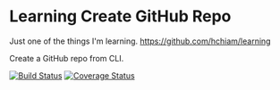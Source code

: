 # Learning Create GitHub Repo

Just one of the things I'm learning. <https://github.com/hchiam/learning>

Create a GitHub repo from CLI.

[![Build Status](https://travis-ci.org/hchiam/learning-create-github-repo.svg?branch=master)](https://travis-ci.org/hchiam/learning-create-github-repo) [![Coverage Status](https://coveralls.io/repos/github/hchiam/learning-create-github-repo/badge.svg?branch=master)](https://coveralls.io/github/hchiam/learning-create-github-repo?branch=master)
